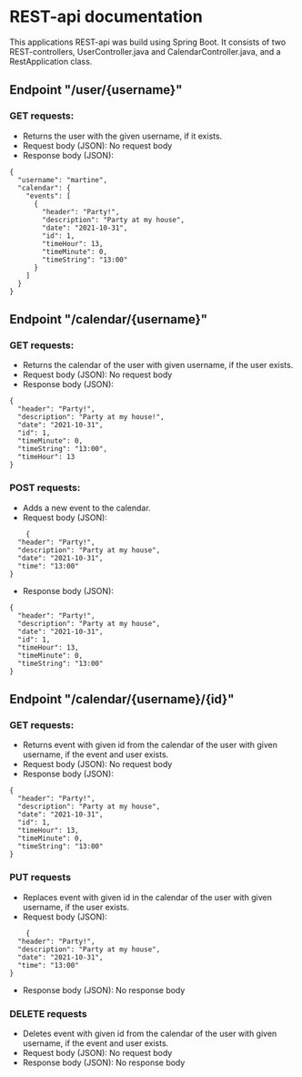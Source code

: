 # REST-api documentation

This applications REST-api was build using Spring Boot. It consists of two REST-controllers, UserController.java and CalendarController.java, and a RestApplication class.

## Endpoint "/user/{username}"

### GET requests:

-   Returns the user with the given username, if it exists.
-   Request body (JSON): No request body
-   Response body (JSON):

```
{
  "username": "martine",
  "calendar": {
    "events": [
      {
        "header": "Party!",
        "description": "Party at my house",
        "date": "2021-10-31",
        "id": 1,
        "timeHour": 13,
        "timeMinute": 0,
        "timeString": "13:00"
      }
    ]
  }
}
```

## Endpoint "/calendar/{username}"

### GET requests:

-   Returns the calendar of the user with given username, if the user exists.
-   Request body (JSON): No request body
-   Response body (JSON):

```
{
  "header": "Party!",
  "description": "Party at my house!",
  "date": "2021-10-31",
  "id": 1,
  "timeMinute": 0,
  "timeString": "13:00",
  "timeHour": 13
}
```

### POST requests:

-   Adds a new event to the calendar.
-   Request body (JSON):

```
    {
  "header": "Party!",
  "description": "Party at my house",
  "date": "2021-10-31",
  "time": "13:00"
}
```

-   Response body (JSON):

```
{
  "header": "Party!",
  "description": "Party at my house",
  "date": "2021-10-31",
  "id": 1,
  "timeHour": 13,
  "timeMinute": 0,
  "timeString": "13:00"
}
```

## Endpoint "/calendar/{username}/{id}"

### GET requests:

-   Returns event with given id from the calendar of the user with given username, if the event and user exists.
-   Request body (JSON): No request body
-   Response body (JSON):

```
{
  "header": "Party!",
  "description": "Party at my house",
  "date": "2021-10-31",
  "id": 1,
  "timeHour": 13,
  "timeMinute": 0,
  "timeString": "13:00"
}
```

### PUT requests

-   Replaces event with given id in the calendar of the user with given username, if the user exists.
-   Request body (JSON):

```
    {
  "header": "Party!",
  "description": "Party at my house",
  "date": "2021-10-31",
  "time": "13:00"
}
```

-   Response body (JSON): No response body

### DELETE requests

-   Deletes event with given id from the calendar of the user with given username, if the event and user exists.
-   Request body (JSON): No request body
-   Response body (JSON): No response body
